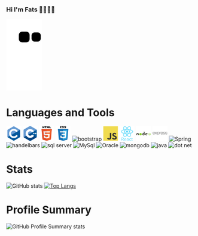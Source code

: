 ### Hi I'm Fats 🐱‍💻🐱‍💻
![snake svg](https://github.com/PhatNguyen2k2/PhatNguyen2k2/blob/output/github-contribution-grid-snake.svg)
# Languages and Tools
<img src="https://raw.githubusercontent.com/devicons/devicon/master/icons/c/c-original.svg" alt="c" width="40" height="40"/> <img src="https://raw.githubusercontent.com/devicons/devicon/master/icons/cplusplus/cplusplus-original.svg" alt="cplusplus" width="40" height="40"/> <img src="https://raw.githubusercontent.com/devicons/devicon/master/icons/html5/html5-original-wordmark.svg" alt="html5" width="40" height="40"/> <img src="https://raw.githubusercontent.com/devicons/devicon/master/icons/css3/css3-original-wordmark.svg" alt="css3" width="40" height="40"/> <img src="https://upload.wikimedia.org/wikipedia/commons/b/b2/Bootstrap_logo.svg" alt="bootstrap" width="45" height="40"/> <img src="https://raw.githubusercontent.com/devicons/devicon/master/icons/javascript/javascript-original.svg" alt="javascript" width="40" height="40"/> <img src="https://raw.githubusercontent.com/devicons/devicon/master/icons/react/react-original-wordmark.svg" alt="react" width="40" height="40"/> <img src="https://raw.githubusercontent.com/devicons/devicon/master/icons/nodejs/nodejs-original-wordmark.svg" alt="nodejs" width="40" height="40"/> <img src="https://raw.githubusercontent.com/devicons/devicon/master/icons/express/express-original-wordmark.svg" alt="express" width="40" height="40"/> <img src="https://www.vectorlogo.zone/logos/springio/springio-ar21.svg" alt="Spring" width="60" height="40"/> <img src="https://www.vectorlogo.zone/logos/handlebarsjs/handlebarsjs-icon.svg" alt="handelbars" width="50" height="40"/> <img src="https://www.svgrepo.com/show/303229/microsoft-sql-server-logo.svg" alt="sql server" width="40" height="40"/> <img src="https://www.vectorlogo.zone/logos/mysql/mysql-official.svg" alt="MySql" width="60" height="40"/> <img src="https://www.vectorlogo.zone/logos/oracle/oracle-ar21.svg" alt="Oracle" width="60" height="40"/> <img src="https://www.svgrepo.com/show/303232/mongodb-logo.svg" alt="mongodb" width="40" height="40"/>
<img src="https://www.vectorlogo.zone/logos/java/java-icon.svg" alt="java" width="60" height="40"/>
<img src="https://www.vectorlogo.zone/logos/dotnet/dotnet-vertical.svg" alt="dot net" width="50" height="40"/>

# Stats
![GitHub stats](https://github-readme-stats.vercel.app/api?username=PhatNguyen2k2&theme=tokyonight&show_icons=true)
[![Top Langs](https://github-readme-stats.vercel.app/api/top-langs/?username=PhatNguyen2k2&layout=compact&theme=tokyonight)](https://github.com/PhatNguyen2k2/github-readme-stats)
# Profile Summary
![GitHub Profile Summary stats](https://github-profile-summary-cards.vercel.app/api/cards/profile-details?username=PhatNguyen2k2&theme=tokyonight&show_icons=true)
